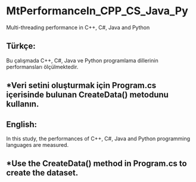 # MtPerformanceIn_CPP_CS_Java_Py
Multi-threading performance in C++, C#, Java and Python

Türkçe:
-----------------------------------
Bu çalışmada C++, C#, Java ve Python programlama dillerinin performansları ölçülmektedir.

*Veri setini oluşturmak için Program.cs içerisinde bulunan CreateData() metodunu kullanın.
-------------------------------------

English:
-----------------------------------
In this study, the performances of C++, C#, Java and Python programming languages are measured.

*Use the CreateData() method in Program.cs to create the dataset.
-----------------------------------
